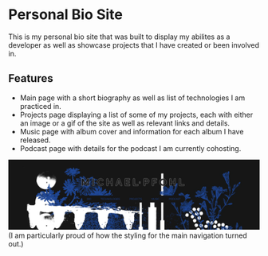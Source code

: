 # Personal Bio Site

This is my personal bio site that was built to display my abilites as a developer as well as showcase projects that I have created or been involved in. 

## Features
- Main page with a short biography as well as list of technologies I am practiced in. 
- Projects page displaying a list of some of my projects, each with either an image or a gif of the site as well as relevant links and details. 
- Music page with album cover and information for each album I have released.
- Podcast page with details for the podcast I am currently cohosting. 

![Main Navigation](/src/assets/images/project/main-nav.png)
(I am particularly proud of how the styling for the main navigation turned out.)
